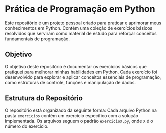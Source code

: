  # Prática de Programação em Python

Este repositório é um projeto pessoal criado para praticar e aprimorar meus conhecimentos em Python. Contém uma coleção de exercícios básicos resolvidos que serviram como material de estudo para reforçar conceitos fundamentais de programação.

## Objetivo

O objetivo deste repositório é documentar os exercícios básicos que pratiquei para melhorar minhas habilidades em Python. Cada exercício foi desenvolvido para explorar e aplicar conceitos essenciais de programação, como estruturas de controle, funções e manipulação de dados.

## Estrutura do Repositório

O repositório está organizado da seguinte forma:
Cada arquivo Python na pasta `exercicios` contém um exercício específico com a solução implementada. Os arquivos seguem o padrão `exercicioX.py`, onde `X` é o número do exercício.
